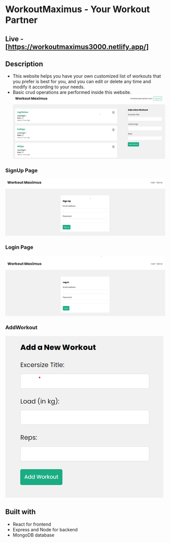 # WorkoutMaximus - Your Workout Partner

## Live - [https://workoutmaximus3000.netlify.app/]
## Description
- This website helps you have your own customized list of workouts that you prefer is best for you, and you can edit or delete any time and modify it according to your needs.
- Basic crud operations are performed inside this website.
![**Home Page**](images/AllWorkouts.png)

### SignUp Page
![**SignUp Page**](images/signupWorkout.png)

### Login Page
![**Login Page**](images/loginWorkout.png)

### AddWorkout
![**New Workout**](images/AddWorkout.png)

## Built with
- React for frontend
- Express and Node for backend
- MongoDB database
